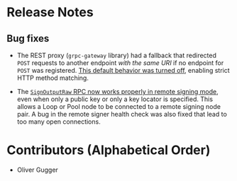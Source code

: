 # Release Notes

## Bug fixes

* The REST proxy (`grpc-gateway` library) had a fallback that redirected `POST`
  requests to another endpoint _with the same URI_ if no endpoint for `POST` was
  registered. [This default behavior was turned
  off](https://github.com/vanditshah99/lnd/pull/6359), enabling strict
  HTTP method matching.

* The [`SignOutputRaw` RPC now works properly in remote signing
  mode](https://github.com/vanditshah99/lnd/pull/6341), even when
  only a public key or only a key locator is specified. This allows a Loop or
  Pool node to be connected to a remote signing node pair.
  A bug in the remote signer health check was also fixed that lead to too many
  open connections.

# Contributors (Alphabetical Order)

* Oliver Gugger
